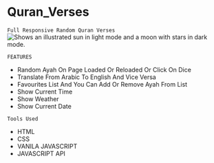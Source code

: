 # Quran_Verses

`Full Responsive Random Quran Verses`
<picture>
  <source media="(prefers-color-scheme: dark)" srcset="https://user-images.githubusercontent.com/25423296/163456776-7f95b81a-f1ed-45f7-b7ab-8fa810d529fa.png">
  <source media="(prefers-color-scheme: light)" srcset="https://user-images.githubusercontent.com/25423296/163456779-a8556205-d0a5-45e2-ac17-42d089e3c3f8.png">
  <img alt="Shows an illustrated sun in light mode and a moon with stars in dark mode." src="https://user-images.githubusercontent.com/25423296/163456779-a8556205-d0a5-45e2-ac17-42d089e3c3f8.png">
</picture>

`FEATURES`
- Random Ayah On Page Loaded Or Reloaded Or Click On Dice
- Translate From Arabic To English And Vice Versa
- Favourites List And You Can Add Or Remove Ayah From List
- Show Current Time
- Show Weather
- Show Current Date

`Tools Used`
- HTML
- CSS
- VANILA JAVASCRIPT
- JAVASCRIPT API
